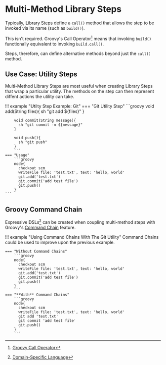 # Multi-Method Library Steps

Typically, [Library Steps](./library-steps.md) define a `call()` method that allows the step to be invoked via its name (such as `build()`).

This isn't required. Groovy's Call Operator[^1] means that invoking `build()` functionally equivalent to invoking `build.call()`.

Steps, therefore, can define alternative methods beyond just the `call()` method.

## Use Case: Utility Steps

Multi-Method Library Steps are most useful when creating Library Steps that wrap a particular utility.
The methods on the step can then represent diffent actions the utility can take.

!!! example "Utilty Step Example: Git"
    === "Git Utility Step"
        ```groovy
        void add(String files){
          sh "git add ${files}"
        }

        void commit(String message){
          sh "git commit -m ${message}"
        }

        void push(){
          sh "git push" 
        }
        ```
    === "Usage"
        ```groovy
        node{
          checkout scm
          writeFile file: 'test.txt', text: 'hello, world'
          git.add('test.txt')
          git.commit('add test file')
          git.push()
        }
    ```

## Groovy Command Chain

Expressive DSLs[^2] can be created when coupling multi-method steps with Groovy's [Command Chain](http://docs.groovy-lang.org/docs/latest/html/documentation/core-domain-specific-languages.html#_command_chains) feature.

!!! example "Using Command Chains With The Git Utility"
    Command Chains could be used to improve upon the previous example.

    === "Without Command Chains"
        ```groovy
        node{
          checkout scm
          writeFile file: 'test.txt', text: 'hello, world'
          git.add('test.txt')
          git.commit('add test file')
          git.push()
        }
        ```
    === "**With** Command Chains"
        ```groovy
        node{
          checkout scm
          writeFile file: 'test.txt', text: 'hello, world'
          git add 'test.txt'
          git commit 'add test file'
          git.push()
        }
        ```

[^1]: [Groovy Call Operator](https://groovy-lang.org/operators.html#_call_operator)
[^2]: [Domain-Specific Language](https://en.wikipedia.org/wiki/Domain-specific_language)